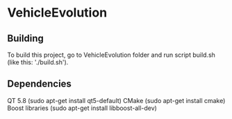 # VehicleEvolution

## Building
To build this project, go to VehicleEvolution folder and run script build.sh (like this: './build.sh').

## Dependencies
QT 5.8  (sudo apt-get install qt5-default)
CMake   (sudo apt-get install cmake)
Boost libraries (sudo apt-get install libboost-all-dev)
